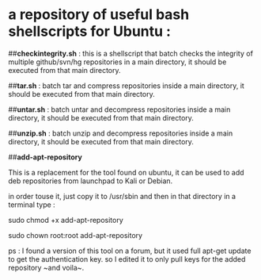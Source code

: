 # a repository of useful bash shellscripts for Ubuntu :

##**checkintegrity.sh** : 
this is a shellscript that batch checks the integrity of multiple github/svn/hg repositories in a main directory, it should be executed from that main directory.

##**tar.sh** : 
batch tar and compress repositories inside a main directory, it should be executed from that main directory.

##**untar.sh** : 
batch untar and decompress repositories inside a main directory, it should be executed from that main directory.

##**unzip.sh** : 
batch unzip and decompress repositories inside a main directory, it should be executed from that main directory.

##**add-apt-repository**

This is a replacement for the tool found on ubuntu, it can be used to add deb repositories from launchpad to Kali or Debian.

in order touse it, just copy it to /usr/sbin and then in that directory in a terminal type :

sudo chmod +x add-apt-repository

sudo chown root:root add-apt-repository

ps : I found a version of this tool on a forum, but it used full apt-get update to get the authentication key. so I edited it to only pull keys for the added repository ~and voila~.

